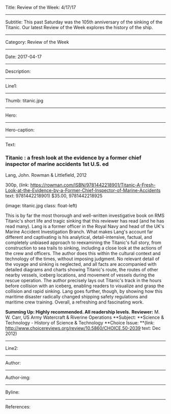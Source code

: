 Title: Review of the Week: 4/17/17

----

Subtitle: This past Saturday was the 105th anniversary of the sinking of the Titanic. Our latest Review of the Week explores the history of the ship.

----

Category: Review of the Week

----

Date: 2017-04-17

----

Description: 

----

Line1: 

----

Thumb: titanic.jpg

----

Hero: 

----

Hero-caption: 

----

Text: 

### Titanic : a fresh look at the evidence by a former chief inspector of marine accidents 1st U.S. ed

Lang, John. Rowman & Littlefield, 2012

300p,	(link: https://rowman.com/ISBN/9781442218901/Titanic-A-Fresh-Look-at-the-Evidence-by-a-Former-Chief-Inspector-of-Marine-Accidents text: 9781442218901) $35.00, 9781442218925

</p> 
(image: titanic.jpg class: float-left) 
</p>

This is by far the most thorough and well-written investigative book on RMS Titanic's short life and tragic sinking that this reviewer has read (and he has read many). Lang is a former officer in the Royal Navy and head of the UK's Marine Accident Investigation Branch. What makes Lang's account far different and captivating is his analytical, detail-intensive, factual, and completely unbiased approach to reexamining the Titanic's full story, from construction to sea trails to sinking, including a close look at the actions of the crew and officers. The author does this within the cultural context and technology of the times, without imposing judgment. No relevant detail of the voyage and sinking is neglected, and all facts are accompanied with detailed diagrams and charts showing Titanic's route, the routes of other nearby vessels, iceberg locations, and movement of vessels during the rescue operation. The author precisely lays out Titanic's track in the hours before collision with an iceberg, enabling readers to visualize and grasp the collision and rapid sinking. Lang goes further, though, by showing how this maritime disaster radically changed shipping safety regulations and maritime crew training. Overall, a refreshing and fascinating work.

**Summing Up: Highly recommended. All readership levels.**
**Reviewer:** M. W. Carr, US Army Watercraft & Riverine Operations
**Subject: **Science & Technology - History of Science & Technology
**Choice Issue: **(link: http://www.choicereviews.org/review/10.5860/CHOICE.50-2039 text: Dec 2012)

----

Line2: 

----

Author: 

----

Author-img: 

----

Byline: 

----

References: 